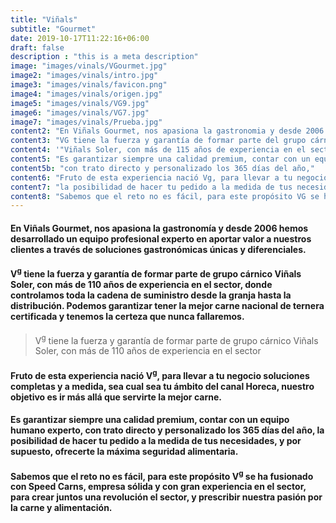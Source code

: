 ```yaml
---
title: "Viñals"
subtitle: "Gourmet"
date: 2019-10-17T11:22:16+06:00
draft: false
description : "this is a meta description"
image: "images/vinals/VGourmet.jpg"
image2: "images/vinals/intro.jpg"
image3: "images/vinals/favicon.png"
image4: "images/vinals/origen.jpg"
image5: "images/vinals/VG9.jpg"
image6: "images/vinals/VG7.jpg"
image7: "images/vinals/Prueba.jpg"
content2: "En Viñals Gourmet, nos apasiona la gastronomia y desde 2006 hemos desarrollado un equipo profesional experto en aportar valor a nuestros clientes a través de soluciones gastronómicas únicas y diferenciales"
content3: "VG tiene la fuerza y garantía de formar parte del grupo cárnico Viñals Soler, con más de 110 años de experiencia en el sector, donde controlamos toda la cadena de suministro desde la granja hasta la distribución. Podemos garantizar tener la mejor carne nacional de ternera certificada y tenemos la certeza que nunca fallaremos."
content4: '"Viñals Soler, con más de 115 años de experiencia en el sector"'
content5: "Es garantizar siempre una calidad premium, contar con un equipo humano experto,"
content5b: "con trato directo y personalizado los 365 días del año,"
content6: "Fruto de esta experiencia nació Vg, para llevar a tu negocio soluciones completas y a medida, sea cual sea tu ámbito del canal Horeca, nuestro objetivo es ir más allá que servirte la mejor carne."
content7: "la posibilidad de hacer tu pedido a la medida de tus necesidades, y por supuesto, ofrecerte la máxima seguridad alimentaria."
content8: "Sabemos que el reto no es fácil, para este propósito VG se ha fusionado con Speed Carns, empresa sólida y con gran experiencia en el sector, para crear juntos una revolución en el sector, y prescribir nuestra pasión por la carne y la alimentación."
---
```

#### En Viñals Gourmet, nos apasiona la gastronomía y desde 2006 hemos desarrollado un equipo profesional experto en aportar valor a nuestros clientes a través de soluciones gastronómicas únicas y diferenciales.



#### V<sup>g</sup> tiene la fuerza y garantía de formar parte de grupo cárnico Viñals Soler, con más de 110 años de experiencia en el sector, donde controlamos toda la cadena de suministro desde la granja hasta la distribución. Podemos garantizar tener la mejor carne nacional de ternera certificada y tenemos la certeza que nunca fallaremos.



> V<sup>g</sup> tiene la fuerza y garantía de formar parte de grupo cárnico Viñals Soler, con más de 110 años de experiencia en el sector



#### Fruto de esta experiencia nació V<sup>g</sup>, para llevar a tu negocio soluciones completas y a medida, sea cual sea tu ámbito del canal Horeca, nuestro objetivo es ir más allá que servirte la mejor carne. 



#### Es garantizar siempre una calidad premium, contar con un equipo humano experto, con trato directo y personalizado los 365 días del año, la posibilidad de hacer tu pedido a la medida de tus necesidades, y por supuesto, ofrecerte la máxima seguridad alimentaria.



#### Sabemos que el reto no es fácil, para este propósito V<sup>g</sup> se ha fusionado con Speed Carns, empresa sólida y con gran experiencia en el sector, para crear juntos una revolución el sector, y prescribir nuestra pasión por la carne y alimentación.

